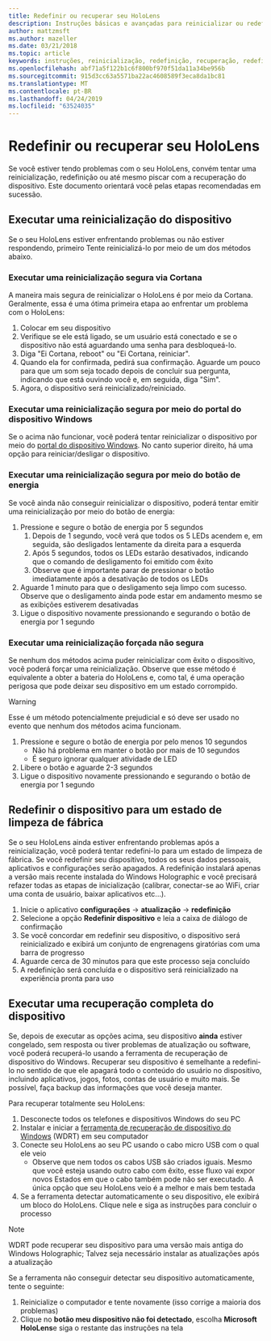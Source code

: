```yaml
---
title: Redefinir ou recuperar seu HoloLens
description: Instruções básicas e avançadas para reinicializar ou redefinir seu HoloLens.
author: mattzmsft
ms.author: mazeller
ms.date: 03/21/2018
ms.topic: article
keywords: instruções, reinicialização, redefinição, recuperação, redefinição de hardware, redefinição reversível, ciclo de energia, HoloLens, desligar
ms.openlocfilehash: abf71a5f122b1c6f800bf970f51da11a34be956b
ms.sourcegitcommit: 915d3cc63a5571ba22ac4608589f3eca8da1bc81
ms.translationtype: MT
ms.contentlocale: pt-BR
ms.lasthandoff: 04/24/2019
ms.locfileid: "63524035"
---
```

# <a name="reset-or-recover-your-hololens"></a>Redefinir ou recuperar seu HoloLens

Se você estiver tendo problemas com o seu HoloLens, convém tentar uma reinicialização, redefinição ou até mesmo piscar com a recuperação do dispositivo. Este documento orientará você pelas etapas recomendadas em sucessão.

## <a name="perform-a-device-reboot"></a>Executar uma reinicialização do dispositivo

Se o seu HoloLens estiver enfrentando problemas ou não estiver respondendo, primeiro Tente reinicializá-lo por meio de um dos métodos abaixo.

### <a name="perform-a-safe-reboot-via-cortana"></a>Executar uma reinicialização segura via Cortana

A maneira mais segura de reinicializar o HoloLens é por meio da Cortana. Geralmente, essa é uma ótima primeira etapa ao enfrentar um problema com o HoloLens:
1. Colocar em seu dispositivo
2. Verifique se ele está ligado, se um usuário está conectado e se o dispositivo não está aguardando uma senha para desbloqueá-lo.
3. Diga "Ei Cortana, reboot" ou "Ei Cortana, reiniciar".
4. Quando ela for confirmada, pedirá sua confirmação. Aguarde um pouco para que um som seja tocado depois de concluir sua pergunta, indicando que está ouvindo você e, em seguida, diga "Sim".
5. Agora, o dispositivo será reinicializado/reiniciado.

### <a name="perform-a-safe-reboot-via-windows-device-portal"></a>Executar uma reinicialização segura por meio do portal do dispositivo Windows

Se o acima não funcionar, você poderá tentar reinicializar o dispositivo por meio do [portal do dispositivo Windows](using-the-windows-device-portal.md). No canto superior direito, há uma opção para reiniciar/desligar o dispositivo.

### <a name="perform-a-safe-reboot-via-the-power-button"></a>Executar uma reinicialização segura por meio do botão de energia

Se você ainda não conseguir reinicializar o dispositivo, poderá tentar emitir uma reinicialização por meio do botão de energia:
1. Pressione e segure o botão de energia por 5 segundos
   1. Depois de 1 segundo, você verá que todos os 5 LEDs acendem e, em seguida, são desligados lentamente da direita para a esquerda
   2. Após 5 segundos, todos os LEDs estarão desativados, indicando que o comando de desligamento foi emitido com êxito
   3. Observe que é importante parar de pressionar o botão imediatamente após a desativação de todos os LEDs
2. Aguarde 1 minuto para que o desligamento seja limpo com sucesso. Observe que o desligamento ainda pode estar em andamento mesmo se as exibições estiverem desativadas
3. Ligue o dispositivo novamente pressionando e segurando o botão de energia por 1 segundo

### <a name="perform-an-unsafe-forced-reboot"></a>Executar uma reinicialização forçada não segura

Se nenhum dos métodos acima puder reinicializar com êxito o dispositivo, você poderá forçar uma reinicialização. Observe que esse método é equivalente a obter a bateria do HoloLens e, como tal, é uma operação perigosa que pode deixar seu dispositivo em um estado corrompido. 

>[!WARNING]
>Esse é um método potencialmente prejudicial e só deve ser usado no evento que nenhum dos métodos acima funcionam.

1. Pressione e segure o botão de energia por pelo menos 10 segundos
   * Não há problema em manter o botão por mais de 10 segundos
   * É seguro ignorar qualquer atividade de LED
2. Libere o botão e aguarde 2-3 segundos
3. Ligue o dispositivo novamente pressionando e segurando o botão de energia por 1 segundo

## <a name="reset-the-device-to-a-factory-clean-state"></a>Redefinir o dispositivo para um estado de limpeza de fábrica

Se o seu HoloLens ainda estiver enfrentando problemas após a reinicialização, você poderá tentar redefini-lo para um estado de limpeza de fábrica. Se você redefinir seu dispositivo, todos os seus dados pessoais, aplicativos e configurações serão apagados. A redefinição instalará apenas a versão mais recente instalada do Windows Holographic e você precisará refazer todas as etapas de inicialização (calibrar, conectar-se ao WiFi, criar uma conta de usuário, baixar aplicativos etc...).
1. Inicie o aplicativo **configurações** -> **atualização** -> **redefinição**
2. Selecione a opção **Redefinir dispositivo** e leia a caixa de diálogo de confirmação
3. Se você concordar em redefinir seu dispositivo, o dispositivo será reinicializado e exibirá um conjunto de engrenagens giratórias com uma barra de progresso
4. Aguarde cerca de 30 minutos para que este processo seja concluído
5. A redefinição será concluída e o dispositivo será reinicializado na experiência pronta para uso

## <a name="perform-a-full-device-recovery"></a>Executar uma recuperação completa do dispositivo

Se, depois de executar as opções acima, seu dispositivo **ainda** estiver congelado, sem resposta ou tiver problemas de atualização ou software, você poderá recuperá-lo usando a ferramenta de recuperação de dispositivo do Windows. Recuperar seu dispositivo é semelhante a redefini-lo no sentido de que ele apagará todo o conteúdo do usuário no dispositivo, incluindo aplicativos, jogos, fotos, contas de usuário e muito mais. Se possível, faça backup das informações que você deseja manter.

Para recuperar totalmente seu HoloLens:
1. Desconecte todos os telefones e dispositivos Windows do seu PC
2. Instalar e iniciar a [ferramenta de recuperação de dispositivo do Windows](https://support.microsoft.com/help/12379/windows-10-mobile-device-recovery-tool-faq) (WDRT) em seu computador
3. Conecte seu HoloLens ao seu PC usando o cabo micro USB com o qual ele veio
   * Observe que nem todos os cabos USB são criados iguais. Mesmo que você esteja usando outro cabo com êxito, esse fluxo vai expor novos Estados em que o cabo também pode não ser executado. A única opção que seu HoloLens veio é a melhor e mais bem testada
4. Se a ferramenta detectar automaticamente o seu dispositivo, ele exibirá um bloco do HoloLens. Clique nele e siga as instruções para concluir o processo

>[!NOTE]
>WDRT pode recuperar seu dispositivo para uma versão mais antiga do Windows Holographic; Talvez seja necessário instalar as atualizações após a atualização

Se a ferramenta não conseguir detectar seu dispositivo automaticamente, tente o seguinte:
1. Reinicialize o computador e tente novamente (isso corrige a maioria dos problemas)
2. Clique no **botão meu dispositivo não foi detectado**, escolha **Microsoft HoloLens**e siga o restante das instruções na tela
